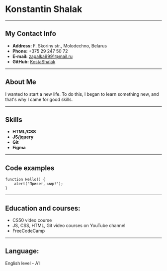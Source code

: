 # Konstantin Shalak
***************************
## My Contact Info

* **Address:** F. Skoriny str., Molodechno, Belarus
* **Phone:** +375 29 247 50 72
* **E-mail:** zapalka9991@mail.ru
* **GitHub:** [KostaShalak](https://github.com/KostaShalak "profile")
******************************
## About Me 

I wanted to start a new life. To do this, I began to learn something new, and that's why I came for good skills.
**********************************

## Skills 

* **HTML/CSS**
* **JS/jquery**
* **Git**
* **Figma**
*************************************

## Code examples

```
function Hello() {
    alert("Привет, мир!");
}
```
********************************************

## Education and courses:
* CS50 video course
* JS, CSS, HTML, Git video courses on YouTube channel
* FreeCodeCamp
*********************************************

## Language:
English level - A1